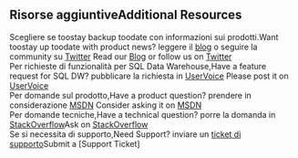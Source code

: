 ## <a name="additional-resources"></a><span data-ttu-id="3d492-101">Risorse aggiuntive</span><span class="sxs-lookup"><span data-stu-id="3d492-101">Additional Resources</span></span>

<span data-ttu-id="3d492-102">Scegliere se toostay backup toodate con informazioni sui prodotti.</span><span class="sxs-lookup"><span data-stu-id="3d492-102">Want toostay up toodate with product news?</span></span> <span data-ttu-id="3d492-103">leggere il [blog] o seguire la community su [Twitter] </span><span class="sxs-lookup"><span data-stu-id="3d492-103">Read our [Blog] or follow us on [Twitter] </span></span></br>
<span data-ttu-id="3d492-104">Per richieste di funzionalità per SQL Data Warehouse,</span><span class="sxs-lookup"><span data-stu-id="3d492-104">Have a feature request for SQL DW?</span></span> <span data-ttu-id="3d492-105">pubblicare la richiesta in [UserVoice] </span><span class="sxs-lookup"><span data-stu-id="3d492-105">Please post it on [UserVoice] </span></span></br>
<span data-ttu-id="3d492-106">Per domande sul prodotto,</span><span class="sxs-lookup"><span data-stu-id="3d492-106">Have a product question?</span></span> <span data-ttu-id="3d492-107">prendere in considerazione [MSDN] </span><span class="sxs-lookup"><span data-stu-id="3d492-107">Consider asking it on [MSDN] </span></span></br>
<span data-ttu-id="3d492-108">Per domande tecniche,</span><span class="sxs-lookup"><span data-stu-id="3d492-108">Have a technical question?</span></span> <span data-ttu-id="3d492-109">porre la domanda in [StackOverflow]</span><span class="sxs-lookup"><span data-stu-id="3d492-109">Ask on [StackOverflow]</span></span></br>
<span data-ttu-id="3d492-110">Se si necessita di supporto,</span><span class="sxs-lookup"><span data-stu-id="3d492-110">Need Support?</span></span> <span data-ttu-id="3d492-111">inviare un [ticket di supporto]</span><span class="sxs-lookup"><span data-stu-id="3d492-111">Submit a [Support Ticket]</span></span></br>

[blog]: https://azure.microsoft.com/blog/tag/azure-sql-data-warehouse/
[Twitter]: https://twitter.com/AzureSQLDW
[UserVoice]: https://feedback.azure.com/forums/307516-sql-data-warehouse
[MSDN]: https://social.msdn.microsoft.com/Forums/azure/en-US/home?forum=AzureSQLDataWarehouse
[StackOverflow]: http://stackoverflow.com/questions/tagged/azure-sqldw
[ticket di supporto]: ../articles/sql-data-warehouse/sql-data-warehouse-get-started-create-support-ticket.md



